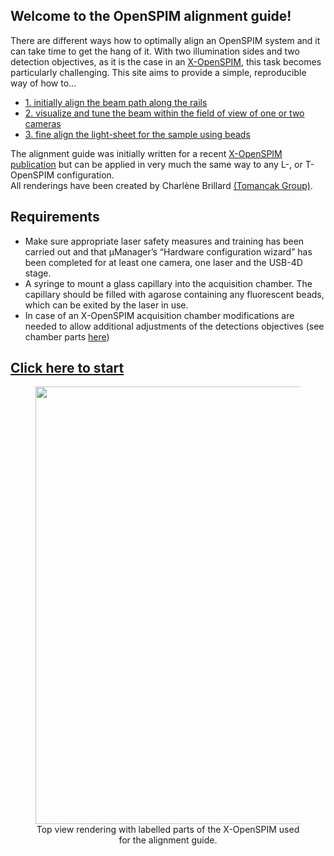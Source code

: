 ## Welcome to the OpenSPIM alignment guide!

There are different ways how to optimally align an OpenSPIM system and it can take time to get the hang of it. With two illumination sides and two detection objectives, as it is the case in an [X-OpenSPIM](https://openspim.org/table_of_parts_xopenspim), this task becomes particularly challenging. This site aims to provide a simple, reproducible way of how to...
-   [1. initially align the beam path along the rails](https://openspim.org/xopenspim/alignment_rails)
-   [2. visualize and tune the beam within the field of view of one or two cameras](https://openspim.org/xopenspim/alignment_FOV) 
-   [3. fine align the light-sheet for the sample using beads](https://openspim.org/xopenspim/alignment_sample)

The alignment guide was initially written for a recent [X-OpenSPIM publication](https://onlinelibrary.wiley.com/doi/10.1002/adbi.202101182) but can be applied in very much the same way to any L-, or T-OpenSPIM configuration.</br>
All renderings have been created by Charlène Brillard [(Tomancak Group)](https://www.mpi-cbg.de/research-groups/current-groups/pavel-tomancak/group-members/).

## Requirements
-   Make sure appropriate laser safety measures and training has been carried out and that µManager’s “Hardware configuration wizard” has been completed for at least one camera, one laser and the USB-4D stage.
-   A syringe to mount a glass capillary into the acquisition chamber. The capillary should be filled with agarose containing any fluorescent beads, which can be exited by the laser in use.
-   In case of an X-OpenSPIM acquisition chamber modifications are needed to allow additional adjustments of the detections objectives (see chamber parts [here](https://openspim.org/table_of_parts_xopenspim))

##  [Click here to start](https://openspim.org/xopenspim/alignment_rails)

<figure align="center">
  <a href="https://openspim.org/images/X-OpenSPIM_rendering_topview.jpg" target="_blank"><img width="700" src="https://openspim.org/images/X-OpenSPIM_rendering_topview.jpg"></a>
<figcaption> Top view rendering with labelled parts of the X-OpenSPIM used for the alignment guide.
</figcaption>
</figure> 
